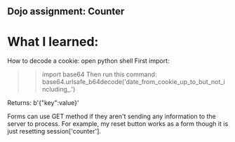 ## Dojo assignment: Counter

# What I learned:
How to decode a cookie:
open python shell
First import:
>> import base64
Then run this command:
>> base64.urlsafe_b64decode('date_from_cookie_up_to_but_not_including_.')

Returns:
b'{"key":value}'

Forms can use GET method if they aren't sending any information to the server to process. For example, my reset button works as a form though it is just resetting session['counter'].